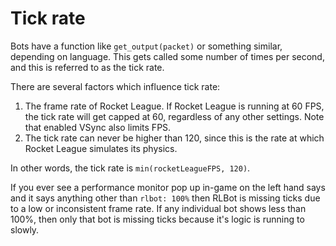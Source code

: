 # Tick rate

Bots have a function like `get_output(packet)` or something similar, depending on language.
This gets called some number of times per second, and this is referred to as the tick rate.

There are several factors which influence tick rate:

1. The frame rate of Rocket League. If Rocket League is running at 60 FPS,
   the tick rate will get capped at 60, regardless of any other settings. Note that enabled VSync also limits FPS.
2. The tick rate can never be higher than 120, since this is the rate at which Rocket League simulates its physics.

In other words, the tick rate is `min(rocketLeagueFPS, 120)`.

If you ever see a performance monitor pop up in-game on the left hand says and it says anything other than `rlbot: 100%`
then RLBot is missing ticks due to a low or inconsistent frame rate.
If any individual bot shows less than 100%, then only that bot is missing ticks because it's logic is running to slowly.
